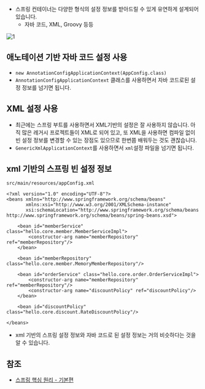 * 스프링 컨테이너는 다양한 형식의 설정 정보를 받아드릴 수 있게 유연하게 설계되어 있습니다.
  * 자바 코드, XML, Groovy 등등  

![1](https://raw.githubusercontent.com/smpark1020/tistory/master/Spring/%5B%EC%8A%A4%ED%94%84%EB%A7%81%20%ED%95%B5%EC%8B%AC%20%EC%9B%90%EB%A6%AC%20-%20%EA%B8%B0%EB%B3%B8%ED%8E%B8%5D%20%EB%8B%A4%EC%96%91%ED%95%9C%20%EC%84%A4%EC%A0%95%20%ED%98%95%EC%8B%9D%20%EC%A7%80%EC%9B%90%20-%20%EC%9E%90%EB%B0%94%20%EC%BD%94%EB%93%9C%2C%20XML/1.PNG)

## 애노테이션 기반 자바 코드 설정 사용
* ```new AnnotationConfigApplicationContext(AppConfig.class)```
* ```AnnotationConfigApplicationContext``` 클래스를 사용하면서 자바 코드로된 설정 정보를 넘기면 됩니다.

## XML 설정 사용
* 최근에는 스프링 부트를 사용하면서 XML기반의 설정은 잘 사용하지 않습니다. 아직 많은 레거시 프로젝트들이 XML로 되어 있고, 또 XML을 사용하면 컴파일 없이 빈 설정 정보를 변경할 수 있는 장점도 있으므로 한번쯤 배워두는 것도 괜찮습니다.
* ```GenericXmlApplicationContext```를 사용하면서 ```xml```설정 파일을 넘기면 됩니다.

## xml 기반의 스프링 빈 설정 정보
```src/main/resources/appConfig.xml```
```
<?xml version="1.0" encoding="UTF-8"?>
<beans xmlns="http://www.springframework.org/schema/beans"
       xmlns:xsi="http://www.w3.org/2001/XMLSchema-instance"
       xsi:schemaLocation="http://www.springframework.org/schema/beans http://www.springframework.org/schema/beans/spring-beans.xsd">

    <bean id="memberService" class="hello.core.member.MemberServiceImpl">
        <constructor-arg name="memberRepository" ref="memberRepository"/>
    </bean>

    <bean id="memberRepository" class="hello.core.member.MemoryMemberRepository"/>

    <bean id="orderService" class="hello.core.order.OrderServiceImpl">
        <constructor-arg name="memberRepository" ref="memberRepository"/>
        <constructor-arg name="discountPolicy" ref="discountPolicy"/>
    </bean>

    <bean id="discountPolicy" class="hello.core.discount.RateDiscountPolicy"/>

</beans>
```
* xml 기반의 스프링 설정 정보와 자바 코드로 된 설정 정보는 거의 비슷하다는 것을 알 수 있습니다.

## 참조
* [스프링 핵심 원리 - 기본편](https://www.inflearn.com/course/%EC%8A%A4%ED%94%84%EB%A7%81-%ED%95%B5%EC%8B%AC-%EC%9B%90%EB%A6%AC-%EA%B8%B0%EB%B3%B8%ED%8E%B8/dashboard)